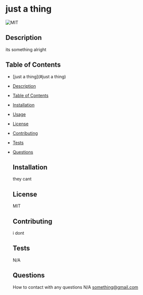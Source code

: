 
  # just a thing
  ![MIT](https://img.shields.io/badge/license-MIT-green)
  
  ## Description 

  its something alright 

  ## Table of Contents 

  - [just a thing](#just a thing)
- [Description](#description)
- [Table of Contents](#table-of-contents)
- [Installation](#installation)
- [Usage](#usage)
- [License](#license)
- [Contributing](#contributing)
- [Tests](#tests)
- [Questions](#questions)

  ## Installation 

  they cant 

  ## License 

  MIT

  ## Contributing

  i dont
  
  ## Tests

  N/A

  ## Questions 

  How to contact with any questions
  N/A
  something@gmail.com  
  